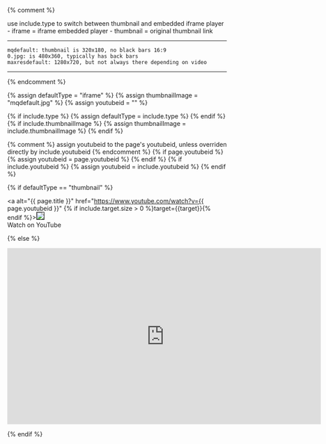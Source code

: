 {% comment %}

use include.type to switch between thumbnail and embedded iframe player
    - iframe = iframe embedded player
    - thumbnail = original thumbnail link

---------------------------------------------------------------------
    mqdefault: thumbnail is 320x180, no black bars 16:9
    0.jpg: is 480x360, typically has back bars
    maxresdefault: 1280x720, but not always there depending on video
----------------------------------------------------------------------

{% endcomment %}

{% assign defaultType = "iframe" %}
{% assign thumbnailImage = "mqdefault.jpg" %}
{% assign youtubeid = "" %}

{% if include.type %}
    {% assign defaultType = include.type %}
{% endif %}
{% if include.thumbnailImage %}
    {% assign thumbnailImage = include.thumbnailImage %}
{% endif %}

{% comment %}
    assign youtubeid to the page's youtubeid, 
    unless overriden directly by include.youtubeid
{% endcomment %}
{% if page.youtubeid %}
    {% assign youtubeid = page.youtubeid %}
{% endif %}
{% if include.youtubeid %}
    {% assign youtubeid = include.youtubeid %}
{% endif %}

{% if defaultType == "thumbnail" %}

<a alt="{{ page.title }}" href="https://www.youtube.com/watch?v={{ page.youtubeid }}" {% if include.target.size > 0 %}target={{target}}{% endif %}><img src="https://img.youtube.com/vi/{{ page.youtubeid }}/{{ thumbnailImage }}" style="border: 1px solid black;"/><br/>Watch on YouTube</a>

{% else %}

<iframe width="720" height="405" src="https://www.youtube.com/embed/{{ page.youtubeid }}" frameborder="0" allowfullscreen></iframe>

{% endif %}
